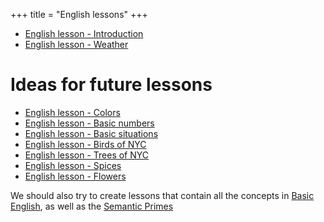+++
title = "English lessons"
+++

  - [English lesson - Introduction](/en/English_lesson_-_Introduction)
  - [English lesson - Weather](/en/English_lesson_-_Weather)

# Ideas for future lessons

  - [English lesson - Colors](/en/English_lesson_-_Colors)
  - [English lesson - Basic numbers](/en/English_lesson_-_Basic_numbers)
  - [English lesson - Basic
    situations](/en/English_lesson_-_Basic_situations)
  - [English lesson - Birds of NYC](/en/English_lesson_-_Birds_of_NYC)
  - [English lesson - Trees of NYC](/en/English_lesson_-_Trees_of_NYC)
  - [English lesson - Spices](/en/English_lesson_-_Spices)
  - [English lesson - Flowers](/en/English_lesson_-_Flowers)

We should also try to create lessons that contain all the concepts in
[Basic English](http://en.wikipedia.org/wiki/Basic_English), as well as
the [Semantic Primes](http://en.wikipedia.org/wiki/Semantic_Primes)
